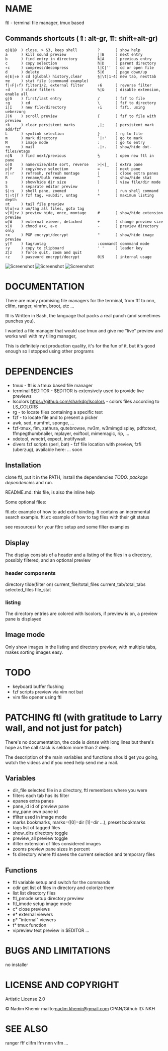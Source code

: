 # NAME

ftl - terminal file manager, tmux based

## Commands shortcuts (⇑: alt-gr, ⇈: shift+alt-gr)
```
q|Q|@  ) close, > &3, keep shell         ?       ) show help
a      ) kill sound preview              j|B     ) next entry
b      ) find entry in directory         k|A     ) previous entry
c      ) copy selection                  h|D     ) parent directory
⇑c     ) compress/decompress             l|C|''  ) cd or open file
d      ) delete                          5|6     ) page down/up
e|E|⇑e ) cd (global) history,clear       §|\t|1-4) new tab, nexttab
⇈e     ) stat file (commmand example)
f|⇑F|⇑f) filter1/2, external filter      ⇑6      ) reverse filter
⇑d     ) clear filters                   %|&     ) disable extension, enable all
g|G    ) first/last entry                /       ) fzf to file
⇑g     ) cd                              \       ) fzf to directory
i|I    ) new file/directory              ⇑i      ) fzfi, using ueberzurg
J|K    ) scroll preview                  {       ) fzf to file with preview
⇑k     ) clear persistent marks          ,|;     ) persistent mark add/fzf
L      ) symlink selection               }       ) rg to file
m      ) mark directory                  '|⇑'    ) go to mark
M      ) image mode                      :       ) go to entry
⇑m     ) mail                            .|⇑.    ) show/hide dot-files/etags
n|N    ) find next/previous              ½       ) open new ftl in pane
o|O    ) name/size/date sort, reverse    >|<|_   ) extra pane
p|P    ) copy/move selection             =       ) next pane
r|⇑r   ) refresh, refresh montage        |       ) close extra panes
R      ) rename/bulk rename              ^       ) show/hide stat
s      ) show/hide dir size              )       ) view file/dir mode
S      ) separate editor preview          
$|⇑s   ) shell pane, zoomed              !       ) run shell command
t|⇑t|T ) fzf tag, +subdir, untag         *       ) maximum listing depth
⇈t     ) tail file preview
U|u|⇑u ) un/tag all files, goto tag
v|V|⇑v ) preview hide, once, montage     #       ) show/hide extension preview
w|W    ) external viewer, detached       +       ) change preview size
x|X    ) chmod a+x, a-x                  -       ) preview directory only
⇑x     ) PGP encrypt/decrypt             "       ) show/hide image preview
y|Y    ) tag/untag                       :command) commmand mode 
⇑y     ) copy to clipboard               ' '     ) leader key
Z|z    ) force quit, zoom and quit
⇑z     ) password encrypt/decrypt        0|9     ) internal usage

```

![Screenshot](https://raw.github.com/nkh/ftl/master/screenshots/ftl.png)
![Screenshot](https://raw.github.com/nkh/ftl/master/screenshots/image_preview.png)
![Screenshot](https://raw.github.com/nkh/ftl/master/screenshots/tiled.png)

# DOCUMENTATION

There are many promising file managers for the terminal, from fff to nnn, clifm, ranger, vimfm, broot, etc ... 

ftl is Written in Bash, the language that packs a real punch (and sometimes punches you).

I wanted a file manager that would use tmux and give me "live" preview and works well with my tiling manager,

This is definitely not production quality, it's for the fun of it, but it's good enough so I stopped using other programs

# DEPENDENCIES

- tmux     - ftl is a tmux based file manager
- terminal $EDITOR - $EDITOR is extensively used to provide live previews
- lscolors <https://github.com/sharkdp/lscolors> - colors files according to LS_COLORS
- rg       - to locate files containing a specific text
- fzf      - to locate file and to present a picker
- awk, sed, numfmt, sponge, ...
- fzf-tmux, fim, zathura, qutebrowse, rw3m, w3mimgdisplay, pdftotext, ffmpegthumbnailer, mplayer, exiftool, mimemagic, rip, ...
- xdotool, wmctrl, expect, inotifywait
- divers fzf scripts (perl, bat) - fzf file location with preview, fzfi (uberzug), available here: ... soon

## Installation

clone ftl, put it in the PATH, install the dependencies *TODO: package dependencies* and run.

README.md: this file, is also the inline help

Some optional files:

ftl.eb: example of how to add extra binding. It contains an incremental search example.
ftl.et: example of how to tag files with their git status

see resources/ for your ftlrc setup and some filter examples

## Display

The display consists of a header and a listing of the files in a directory, possibly filtered, and an optional preview

### header components

directory tilde(filter on) current_file/total_files current_tab/total_tabs selected_files file_stat

### listing

The directory entries are colored with lscolors, if preview is on, a preview pane is displayed

## Image mode

Only show images in the listing and directory preview; with multiple tabs, makes sorting images easy.

# TODO

- keyboard buffer flushing
- fzf scripts preview via vim not bat
- vim file opener using ftl
 
# PATCHING ftl (with gratitude to Larry wall, and not just for patch)

There's no documentation, the code is *dense* with long lines but there's hope as
the call stack is seldom more than 2 deep.

The description of the main variables and functions should get you going, watch the
videos and if you need help send me a mail.

## Variables

- dir_file    selected file in a directory, ftl remembers where you were
- filters     each tab has its filter
- epanes      extra panes 
- pane_id     id of preview pane
- my_pane     own pane id
- tfilter     used in image mode
- marks       bookmarks, marks=([0]=dir [1]=dir ...), preset bookmarks
- tags        list of tagged files
- show_dirs   directory toggle
- preview_all preview toggle
- ifilter     extension of files considered images
- zooms       preview pane sizes in percent
- fs          directory where ftl saves the current selection and temporary files

## Functions

- ftl       variable setup and switch for the commands
- cdir      get list of files in directory and colorize them
- list      list directory files
- ftl_pmode setup directory preview
- ftl_imode setup image mode
- c*        close previews
- e*        external viewers
- p*        "internal" viewers
- t*        tmux function
- vipreview text preview in $EDITOR
...

# BUGS AND LIMITATIONS

no installer

# LICENSE AND COPYRIGHT

Artistic License 2.0

© Nadim Khemir
mailto:nadim.khemir@gmail.com
CPAN/Github ID: NKH

# SEE ALSO

ranger
fff
clifm
lfm
nnn
vifm
...
